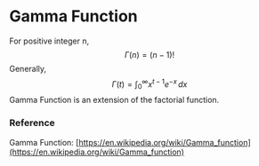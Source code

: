 # Gamma Function

For positive integer n,
$$\Gamma (n)=(n-1)!$$
Generally,
$$\Gamma (t)=\int _{0}^{\infty }x^{t-1}e^{-x}\,dx$$
Gamma Function is an extension of the factorial function.

### Reference
Gamma Function: [https://en.wikipedia.org/wiki/Gamma_function](https://en.wikipedia.org/wiki/Gamma_function)
